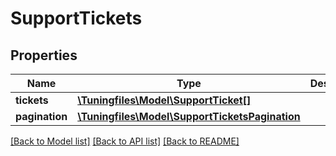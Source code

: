 # SupportTickets

## Properties
Name | Type | Description | Notes
------------ | ------------- | ------------- | -------------
**tickets** | [**\Tuningfiles\Model\SupportTicket[]**](SupportTicket.md) |  | [optional] 
**pagination** | [**\Tuningfiles\Model\SupportTicketsPagination**](SupportTicketsPagination.md) |  | [optional] 

[[Back to Model list]](../../README.md#documentation-for-models) [[Back to API list]](../../README.md#documentation-for-api-endpoints) [[Back to README]](../../README.md)

